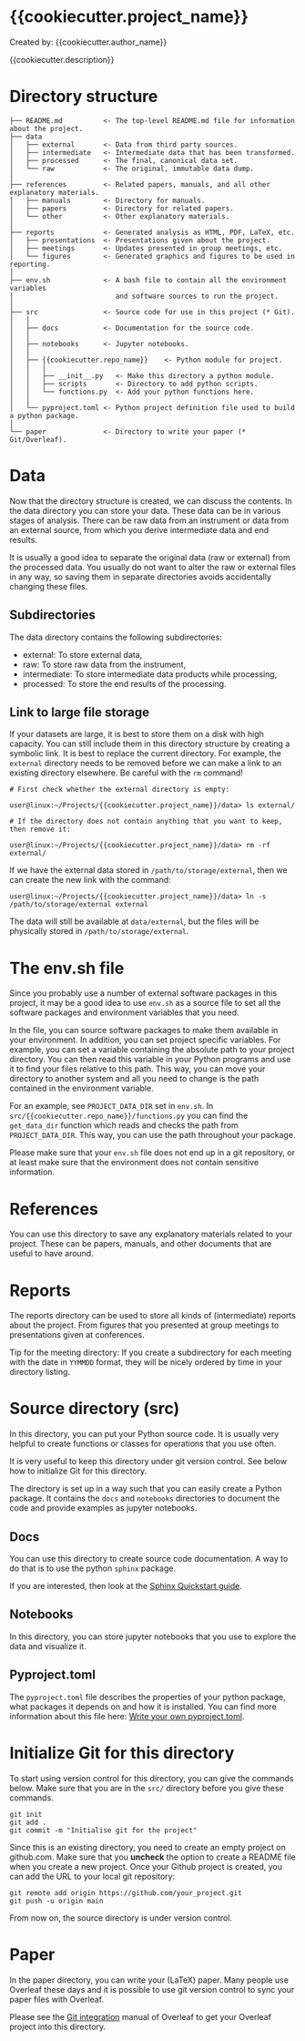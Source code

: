 # {{cookiecutter.project_name}}

Created by: {{cookiecutter.author_name}}

{{cookiecutter.description}}

# Directory structure

    ├── README.md          <- The top-level README.md file for information about the project.
    ├── data
    │   ├── external       <- Data from third party sources.
    │   ├── intermediate   <- Intermediate data that has been transformed.
    │   ├── processed      <- The final, canonical data set.
    │   └── raw            <- The original, immutable data dump.
    │
    ├── references         <- Related papers, manuals, and all other explanatory materials.
    │   ├── manuals        <- Directory for manuals.
    │   ├── papers         <- Directory for related papers.
    │   └── other          <- Other explanatory materials.
    │
    ├── reports            <- Generated analysis as HTML, PDF, LaTeX, etc.
    │   ├── presentations  <- Presentations given about the project.
    │   ├── meetings       <- Updates presented in group meetings, etc.
    │   └── figures        <- Generated graphics and figures to be used in reporting.
    │
    ├── env.sh             <- A bash file to contain all the environment variables
    │                         and software sources to run the project. 
    │
    ├── src                <- Source code for use in this project (* Git).
    │   │
    │   ├── docs           <- Documentation for the source code. 
    │   │
    │   ├── notebooks      <- Jupyter notebooks.
    │   │
    │   ├── {{cookiecutter.repo_name}}    <- Python module for project.
    │   │   │                 
    │   │   ├── __init__.py   <- Make this directory a python module.
    │   │   ├── scripts       <- Directory to add python scripts. 
    │   │   └── functions.py  <- Add your python functions here.
    │   │
    │   └── pyproject.toml <- Python project definition file used to build a python package. 
    │
    └── paper              <- Directory to write your paper (* Git/Overleaf).

# Data

Now that the directory structure is created, we can discuss the contents.
In the data directory you can store your data. These data can be in various
stages of analysis. There can be raw data from an instrument or data
from an external source, from which you derive intermediate data and
end results.

It is usually a good idea to separate the original data (raw or external)
from the processed data. You usually do not want to alter the raw or external
files in any way, so saving them in separate directories avoids accidentally
changing these files.

## Subdirectories

The data directory contains the following subdirectories:

- external: To store external data,
- raw: To store raw data from the instrument,
- intermediate: To store intermediate data products while processing,
- processed: To store the end results of the processing.

## Link to large file storage

If your datasets are large, it is best to store them on a disk with high
capacity. You can still include them in this directory structure by creating
a symbolic link. It is best to replace the current directory. For example,
the `external` directory needs to be removed before we can make a link to
an existing directory elsewhere. Be careful with the `rm` command!
```
# First check whether the external directory is empty:

user@linux:~/Projects/{{cookiecutter.project_name}}/data> ls external/

# If the directory does not contain anything that you want to keep, then remove it:

user@linux:~/Projects/{{cookiecutter.project_name}}/data> rm -rf external/
```

If we have the external data stored in `/path/to/storage/external`, then
we can create the new link with the command:
```
user@linux:~/Projects/{{cookiecutter.project_name}}/data> ln -s /path/to/storage/external external
```
The data will still be available at `data/external`, but the files will be
physically stored in `/path/to/storage/external`.

# The env.sh file

Since you probably use a number of external software packages in this
project, it may be a good idea to use `env.sh` as a source file to
set all the software packages and environment variables that you need.

In the file, you can source software packages to make them available
in your environment. In addition, you can set project specific variables.
For example, you can set a variable containing the absolute path to
your project directory. You can then read this variable in your Python
programs and use it to find your files relative to this path. This 
way, you can move your directory to another system and all you need 
to change is the path contained in the environment variable.

For an example, see `PROJECT_DATA_DIR` set in `env.sh`. In 
`src/{{cookiecutter.repo_name}}/functions.py` you can find the 
`get_data_dir` function which reads and checks the path from 
`PROJECT_DATA_DIR`. This way, you can use the path throughout 
your package.

Please make sure that your `env.sh` file does not end up in
a git repository, or at least make sure that the environment
does not contain sensitive information.

# References

You can use this directory to save any explanatory materials related
to your project. These can be papers, manuals, and other documents
that are useful to have around.

# Reports

The reports directory can be used to store all kinds of (intermediate)
reports about the project. From figures that you presented at group 
meetings to presentations given at conferences. 

Tip for the meeting directory: If you create a subdirectory for each
meeting with the date in `YYMMDD` format, they will be nicely ordered
by time in your directory listing.

# Source directory (src)

In this directory, you can put your Python source code.
It is usually very helpful to create functions or classes
for operations that you use often.

It is very useful to keep this directory under git version
control. See below how to initialize Git for this directory.

The directory is set up in a way such that you can easily
create a Python package. It contains the ``docs`` and
``notebooks`` directories to document the code and provide
examples as jupyter notebooks.

## Docs

You can use this directory to create source code documentation.
A way to do that is to use the python ``sphinx`` package.

If you are interested, then look at the [Sphinx Quickstart
guide](https://www.sphinx-doc.org/en/master/usage/quickstart.html).

## Notebooks

In this directory, you can store jupyter notebooks that you use
to explore the data and visualize it.

## Pyproject.toml

The `pyproject.toml` file describes the properties of your python
package, what packages it depends on and how it is installed. You
can find more information about this file here:
[Write your own pyproject.toml](https://packaging.python.org/en/latest/guides/writing-pyproject-toml/).

# Initialize Git for this directory

To start using version control for this directory, you can give the
commands below. Make sure that you are in the ``src/`` directory
before you give these commands.
```
git init
git add .
git commit -m "Initialise git for the project"
```
Since this is an existing directory, you need to create an empty
project on github.com. Make sure that you
**uncheck** the option to create a README file when you create a new
project. Once your Github project is created, you can add
the URL to your local git repository:
```
git remote add origin https://github.com/your_project.git
git push -u origin main
```
From now on, the source directory is under version control.

# Paper

In the paper directory, you can write your (LaTeX) paper. Many people
use Overleaf these days and it is possible to use git version control
to sync your paper files with Overleaf.

Please see the [Git integration](https://www.overleaf.com/learn/how-to/Git_integration)
manual of Overleaf to get your Overleaf project into this directory.


